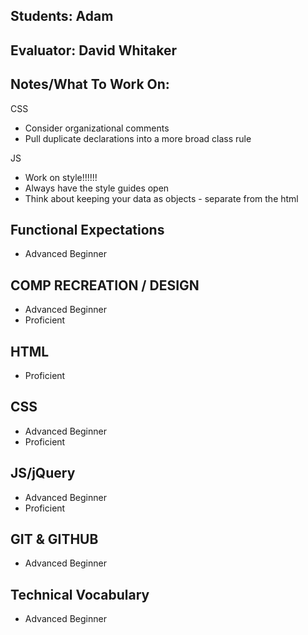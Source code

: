 ## Students: Adam
## Evaluator: David Whitaker
## Notes/What To Work On:

CSS
* Consider organizational comments
* Pull duplicate declarations into a more broad class rule

JS
* Work on style!!!!!!
* Always have the style guides open
* Think about keeping your data as objects - separate from the html

## Functional Expectations

* Advanced Beginner  

## COMP RECREATION / DESIGN

* Advanced Beginner  
* Proficient  

## HTML 

* Proficient  

## CSS

* Advanced Beginner  
* Proficient  

## JS/jQuery

* Advanced Beginner  
* Proficient  

## GIT & GITHUB

* Advanced Beginner  

## Technical Vocabulary

* Advanced Beginner

